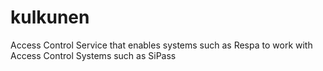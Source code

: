# kulkunen
Access Control Service that enables systems such as Respa to work with Access Control Systems such as SiPass

